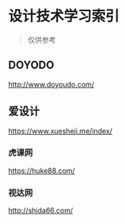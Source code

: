 # 设计技术学习索引
>仅供参考
## DOYODO
http://www.doyoudo.com/

## 爱设计
https://www.xuesheji.me/index/
### 虎课网
https://huke88.com/
### 视达网
http://shida66.com/
